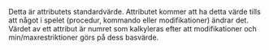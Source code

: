 Detta är attributets standardvärde.
Attributet kommer att ha detta värde tills att något i spelet (procedur, kommando eller modifikationer) ändrar det.
Värdet av ett attribut är numret som kalkyleras efter att modifikationer och min/maxrestriktioner görs på dess basvärde.